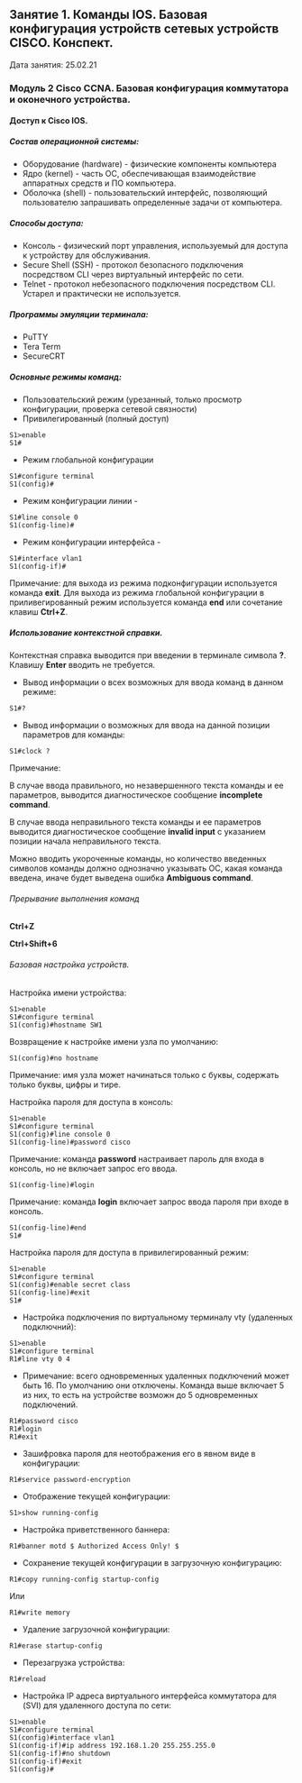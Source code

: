 ## Занятие 1.  Команды IOS. Базовая конфигурация устройств сетевых устройств CISCO. Конспект.

Дата занятия: 25.02.21

###  Модуль 2 Cisco CCNA. Базовая конфигурация коммутатора и оконечного устройства.

#### Доступ к Cisco IOS.

##### Состав операционной системы:
- Оборудование (hardware) - физические компоненты компьютера 
- Ядро (kernel) - часть ОС, обеспечивающая взаимодействие аппаратных средств и ПО компьютера.
- Оболочка (shell) - пользовательский интерфейс, позволяющий пользователю запрашивать определенные задачи от компьютера.

##### Способы доступа:

- Консоль - физический порт управления, используемый для доступа к устройству для обслуживания.
- Secure Shell (SSH) - протокол безопасного подключения посредством CLI через виртуальный интерфейс по сети.
- Telnet - протокол небезопасного подключения посредством CLI. Устарел и практически не используется.

##### Программы эмуляции терминала:

- PuTTY
- Tera Term
- SecureCRT

##### Основные режимы команд:

- Пользовательский режим (урезанный, только просмотр конфигурации, проверка сетевой связности)
- Привилегированный (полный доступ)
```
S1>enable
S1#
```
- Режим глобальной конфигурации
```
S1#configure terminal
S1(config)#
```
- Режим конфигурации линии - 

```
S1#line console 0
S1(config-line)#
```

- Режим конфигурации интерфейса - 

```
S1#interface vlan1
S1(config-if)#
```

Примечание: для выхода из режима подконфигурации используется команда **exit**. Для выхода из режима глобальной конфигурации в приливегированный режим используется команда **end** или сочетание клавиш **Ctrl+Z**.

##### Использование контекстной справки.

Контекстная справка выводится при введении в терминале символа **?**. Клавишу **Enter** вводить не требуется.

- Вывод информации о всех возможных для ввода команд в данном режиме:

`S1#?`

- Вывод информации о возможных для ввода на данной позиции параметров для команды:

`S1#clock ?`

Примечание: 

В случае ввода правильного, но незавершенного текста команды и ее параметров, выводится диагностическое сообщение **incomplete command**. 

В случае ввода неправильного текста команды и ее параметров выводится диагностическое сообщение **invalid input** с указанием позиции начала неправильного текста.

Можно вводить укороченные команды, но количество введенных символов команды должно однозначно указывать ОС, какая команда введена, иначе будет выведена ошибка **Ambiguous command**.

###### Прерывание выполнения команд

**Ctrl+Z**

**Ctrl+Shift+6**

###### Базовая настройка устройств.

Настройка имени устройства:

```
S1>enable
S1#configure terminal
S1(config)#hostname SW1
```

Возвращение к настройке имени узла по умолчанию:

`S1(config)#no hostname`

Примечание: имя узла может начинаться только с буквы, содержать только буквы, цифры и тире.

Настройка пароля для доступа в консоль:

```
S1>enable
S1#configure terminal
S1(config)#line console 0
S1(config-line)#password cisco
```

Примечание: команда **password** настраивает пароль для входа в консоль, но не включает запрос его ввода.

`S1(config-line)#login`

Примечание: команда **login** включает запрос ввода пароля при входе в консоль.
```
S1(config-line)#end
S1#
```
Настройка пароля для доступа в привилегированный режим:

```
S1>enable
S1#configure terminal
S1(config)#enable secret class
S1(config-line)#exit
S1#
```

- Настройка подключения по виртуальному терминалу vty (удаленных подключний):

```
S1>enable
S1#configure terminal
R1#line vty 0 4
```
- Примечание: всего одновременных удаленных подключений может быть 16. По умолчанию они отключены. Команда выше включает 5 из них, то есть на устройстве возможн до 5 одновременных подключений.

```
R1#password cisco
R1#login
R1#exit
```

- Зашифровка пароля для неотображения его в явном виде в конфигурации:

`R1#service password-encryption`

- Отображение текущей конфигурации:

`S1>show running-config`

- Настройка приветственного баннера:

`R1#banner motd $ Authorized Access Only! $`

- Сохранение текущей конфигурации в загрузочную конфигурацию:

`R1#copy running-config startup-config`

Или

`R1#write memory`

- Удаление загрузочной конфигурации:

`R1#erase startup-config`

- Перезагрузка устройства:

`R1#reload`

- Настройка IP адреса виртуального интерфейса коммутатора для (SVI) для удаленного доступа по сети:

```
S1>enable
S1#configure terminal
S1(config)#interface vlan1
S1(config-if)#ip address 192.168.1.20 255.255.255.0
S1(config-if)#no shutdown
S1(config-if)#exit
S1(config)#
```
